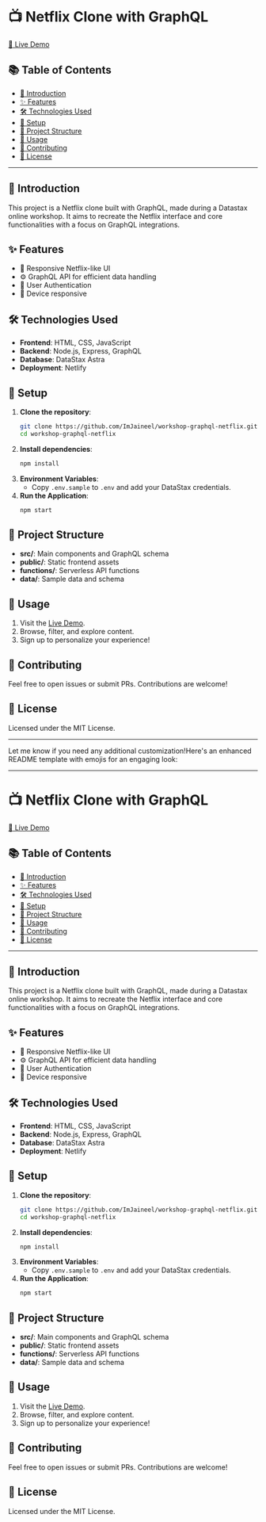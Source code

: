# 📺 Netflix Clone with GraphQL

[🔗 Live Demo](https://jp-netflix-clone.netlify.app)

## 📚 Table of Contents
- [📖 Introduction](#introduction)
- [✨ Features](#features)
- [🛠️ Technologies Used](#technologies-used)
- [🚀 Setup](#setup)
- [📁 Project Structure](#project-structure)
- [📌 Usage](#usage)
- [🤝 Contributing](#contributing)
- [📜 License](#license)

---

## 📖 Introduction
This project is a Netflix clone built with GraphQL, made during a Datastax online workshop. It aims to recreate the Netflix interface and core functionalities with a focus on GraphQL integrations.

## ✨ Features
- 🎨 Responsive Netflix-like UI
- ⚙️ GraphQL API for efficient data handling
- 🔐 User Authentication
- 📱 Device responsive

## 🛠️ Technologies Used
- **Frontend**: HTML, CSS, JavaScript
- **Backend**: Node.js, Express, GraphQL
- **Database**: DataStax Astra
- **Deployment**: Netlify

## 🚀 Setup
1. **Clone the repository**:
   ```bash
   git clone https://github.com/ImJaineel/workshop-graphql-netflix.git
   cd workshop-graphql-netflix
   ```
2. **Install dependencies**:
   ```bash
   npm install
   ```
3. **Environment Variables**:
   - Copy `.env.sample` to `.env` and add your DataStax credentials.
4. **Run the Application**:
   ```bash
   npm start
   ```

## 📁 Project Structure
- **src/**: Main components and GraphQL schema
- **public/**: Static frontend assets
- **functions/**: Serverless API functions
- **data/**: Sample data and schema

## 📌 Usage
1. Visit the [Live Demo](https://jp-netflix-clone.netlify.app).
2. Browse, filter, and explore content.
3. Sign up to personalize your experience!

## 🤝 Contributing
Feel free to open issues or submit PRs. Contributions are welcome!

## 📜 License
Licensed under the MIT License.

---

Let me know if you need any additional customization!Here's an enhanced README template with emojis for an engaging look:

---

# 📺 Netflix Clone with GraphQL

[🔗 Live Demo](https://jp-netflix-clone.netlify.app)

## 📚 Table of Contents
- [📖 Introduction](#introduction)
- [✨ Features](#features)
- [🛠️ Technologies Used](#technologies-used)
- [🚀 Setup](#setup)
- [📁 Project Structure](#project-structure)
- [📌 Usage](#usage)
- [🤝 Contributing](#contributing)
- [📜 License](#license)

---

## 📖 Introduction
This project is a Netflix clone built with GraphQL, made during a Datastax online workshop. It aims to recreate the Netflix interface and core functionalities with a focus on GraphQL integrations.

## ✨ Features
- 🎨 Responsive Netflix-like UI
- ⚙️ GraphQL API for efficient data handling
- 🔐 User Authentication
- 📱 Device responsive

## 🛠️ Technologies Used
- **Frontend**: HTML, CSS, JavaScript
- **Backend**: Node.js, Express, GraphQL
- **Database**: DataStax Astra
- **Deployment**: Netlify

## 🚀 Setup
1. **Clone the repository**:
   ```bash
   git clone https://github.com/ImJaineel/workshop-graphql-netflix.git
   cd workshop-graphql-netflix
   ```
2. **Install dependencies**:
   ```bash
   npm install
   ```
3. **Environment Variables**:
   - Copy `.env.sample` to `.env` and add your DataStax credentials.
4. **Run the Application**:
   ```bash
   npm start
   ```

## 📁 Project Structure
- **src/**: Main components and GraphQL schema
- **public/**: Static frontend assets
- **functions/**: Serverless API functions
- **data/**: Sample data and schema

## 📌 Usage
1. Visit the [Live Demo](https://jp-netflix-clone.netlify.app).
2. Browse, filter, and explore content.
3. Sign up to personalize your experience!

## 🤝 Contributing
Feel free to open issues or submit PRs. Contributions are welcome!

## 📜 License
Licensed under the MIT License.
